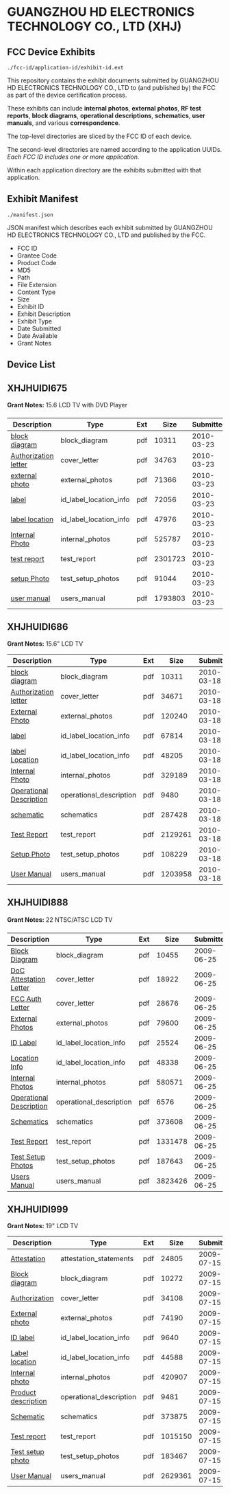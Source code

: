 # GUANGZHOU HD ELECTRONICS TECHNOLOGY CO., LTD (XHJ)
## FCC Device Exhibits

```
./fcc-id/application-id/exhibit-id.ext
```

This repository contains the exhibit documents submitted by GUANGZHOU HD ELECTRONICS TECHNOLOGY CO., LTD to (and published by) the FCC as part of the device certification process.

These exhibits can include **internal photos**, **external photos**, **RF test reports**, **block diagrams**, **operational descriptions**, **schematics**, **user manuals**, and various **correspondence**.

The top-level directories are sliced by the FCC ID of each device.

The second-level directories are named according to the application UUIDs. *Each FCC ID includes one or more application.*

Within each application directory are the exhibits submitted with that application. 

## Exhibit Manifest

```
./manifest.json
```

JSON manifest which describes each exhibit submitted by GUANGZHOU HD ELECTRONICS TECHNOLOGY CO., LTD and published by the FCC.

- FCC ID
- Grantee Code
- Product Code
- MD5
- Path
- File Extension
- Content Type
- Size
- Exhibit ID
- Exhibit Description
- Exhibit Type
- Date Submitted
- Date Available
- Grant Notes

## Device List
## XHJHUIDI675
**Grant Notes:** 15.6 LCD TV with DVD Player

| Description | Type | Ext | Size | Submitted | Available |
| ----------- | ---- | --- | ---- | --------- | --------- |
| [block diagram](XHJHUIDI675/7dc5398c65bffd3f94c5489dc8c6e687/1253944.pdf) | block_diagram | pdf | 10311 | 2010-03-23 | 2010-03-23 |
| [Authorization letter](XHJHUIDI675/7dc5398c65bffd3f94c5489dc8c6e687/1255948.pdf) | cover_letter | pdf | 34763 | 2010-03-23 | 2010-03-23 |
| [external photo](XHJHUIDI675/7dc5398c65bffd3f94c5489dc8c6e687/1255950.pdf) | external_photos | pdf | 71366 | 2010-03-23 | 2010-03-23 |
| [label](XHJHUIDI675/7dc5398c65bffd3f94c5489dc8c6e687/1255951.pdf) | id_label_location_info | pdf | 72056 | 2010-03-23 | 2010-03-23 |
| [label location](XHJHUIDI675/7dc5398c65bffd3f94c5489dc8c6e687/1255952.pdf) | id_label_location_info | pdf | 47976 | 2010-03-23 | 2010-03-23 |
| [Internal Photo](XHJHUIDI675/7dc5398c65bffd3f94c5489dc8c6e687/1255953.pdf) | internal_photos | pdf | 525787 | 2010-03-23 | 2010-03-23 |
| [test report](XHJHUIDI675/7dc5398c65bffd3f94c5489dc8c6e687/1255954.pdf) | test_report | pdf | 2301723 | 2010-03-23 | 2010-03-23 |
| [setup Photo](XHJHUIDI675/7dc5398c65bffd3f94c5489dc8c6e687/1255955.pdf) | test_setup_photos | pdf | 91044 | 2010-03-23 | 2010-03-23 |
| [user manual](XHJHUIDI675/7dc5398c65bffd3f94c5489dc8c6e687/1255956.pdf) | users_manual | pdf | 1793803 | 2010-03-23 | 2010-03-23 |
## XHJHUIDI686
**Grant Notes:** 15.6" LCD TV

| Description | Type | Ext | Size | Submitted | Available |
| ----------- | ---- | --- | ---- | --------- | --------- |
| [block diagram](XHJHUIDI686/b54deeec887e0795486538e14ee6df2e/1253944.pdf) | block_diagram | pdf | 10311 | 2010-03-18 | 2010-03-18 |
| [Authorization letter](XHJHUIDI686/b54deeec887e0795486538e14ee6df2e/1253943.pdf) | cover_letter | pdf | 34671 | 2010-03-18 | 2010-03-18 |
| [External Photo](XHJHUIDI686/b54deeec887e0795486538e14ee6df2e/1253947.pdf) | external_photos | pdf | 120240 | 2010-03-18 | 2010-03-18 |
| [label](XHJHUIDI686/b54deeec887e0795486538e14ee6df2e/1253948.pdf) | id_label_location_info | pdf | 67814 | 2010-03-18 | 2010-03-18 |
| [label Location](XHJHUIDI686/b54deeec887e0795486538e14ee6df2e/1253949.pdf) | id_label_location_info | pdf | 48205 | 2010-03-18 | 2010-03-18 |
| [Internal Photo](XHJHUIDI686/b54deeec887e0795486538e14ee6df2e/1253950.pdf) | internal_photos | pdf | 329189 | 2010-03-18 | 2010-03-18 |
| [Operational Description](XHJHUIDI686/b54deeec887e0795486538e14ee6df2e/1253945.pdf) | operational_description | pdf | 9480 | 2010-03-18 | 2010-03-18 |
| [schematic](XHJHUIDI686/b54deeec887e0795486538e14ee6df2e/1253946.pdf) | schematics | pdf | 287428 | 2010-03-18 | 2010-03-18 |
| [Test Report](XHJHUIDI686/b54deeec887e0795486538e14ee6df2e/1253951.pdf) | test_report | pdf | 2129261 | 2010-03-18 | 2010-03-18 |
| [Setup Photo](XHJHUIDI686/b54deeec887e0795486538e14ee6df2e/1253952.pdf) | test_setup_photos | pdf | 108229 | 2010-03-18 | 2010-03-18 |
| [User Manual](XHJHUIDI686/b54deeec887e0795486538e14ee6df2e/1253953.pdf) | users_manual | pdf | 1203958 | 2010-03-18 | 2010-03-18 |
## XHJHUIDI888
**Grant Notes:** 22 NTSC/ATSC LCD TV

| Description | Type | Ext | Size | Submitted | Available |
| ----------- | ---- | --- | ---- | --------- | --------- |
| [Block Diagram](XHJHUIDI888/d51108656fef6643f8f21b3d0dc660bc/1129907.pdf) | block_diagram | pdf | 10455 | 2009-06-25 | 2009-06-25 |
| [DoC Attestation Letter](XHJHUIDI888/d51108656fef6643f8f21b3d0dc660bc/1129915.pdf) | cover_letter | pdf | 18922 | 2009-06-25 | 2009-06-25 |
| [FCC Auth Letter](XHJHUIDI888/d51108656fef6643f8f21b3d0dc660bc/1129916.pdf) | cover_letter | pdf | 28676 | 2009-06-25 | 2009-06-25 |
| [External Photos](XHJHUIDI888/d51108656fef6643f8f21b3d0dc660bc/1129908.pdf) | external_photos | pdf | 79600 | 2009-06-25 | 2009-06-25 |
| [ID Label](XHJHUIDI888/d51108656fef6643f8f21b3d0dc660bc/1129909.pdf) | id_label_location_info | pdf | 25524 | 2009-06-25 | 2009-06-25 |
| [Location Info](XHJHUIDI888/d51108656fef6643f8f21b3d0dc660bc/1129910.pdf) | id_label_location_info | pdf | 48338 | 2009-06-25 | 2009-06-25 |
| [Internal Photos](XHJHUIDI888/d51108656fef6643f8f21b3d0dc660bc/1129911.pdf) | internal_photos | pdf | 580571 | 2009-06-25 | 2009-06-25 |
| [Operational Description](XHJHUIDI888/d51108656fef6643f8f21b3d0dc660bc/1129918.pdf) | operational_description | pdf | 6576 | 2009-06-25 | 2009-06-25 |
| [Schematics](XHJHUIDI888/d51108656fef6643f8f21b3d0dc660bc/1129917.pdf) | schematics | pdf | 373608 | 2009-06-25 | 2009-06-25 |
| [Test Report](XHJHUIDI888/d51108656fef6643f8f21b3d0dc660bc/1129912.pdf) | test_report | pdf | 1331478 | 2009-06-25 | 2009-06-25 |
| [Test Setup Photos](XHJHUIDI888/d51108656fef6643f8f21b3d0dc660bc/1129913.pdf) | test_setup_photos | pdf | 187643 | 2009-06-25 | 2009-06-25 |
| [Users Manual](XHJHUIDI888/d51108656fef6643f8f21b3d0dc660bc/1129914.pdf) | users_manual | pdf | 3823426 | 2009-06-25 | 2009-06-25 |
## XHJHUIDI999
**Grant Notes:** 19" LCD TV

| Description | Type | Ext | Size | Submitted | Available |
| ----------- | ---- | --- | ---- | --------- | --------- |
| [Attestation](XHJHUIDI999/a2cdae398e7a280aecbf5781910eac24/1138934.pdf) | attestation_statements | pdf | 24805 | 2009-07-15 | 2009-07-15 |
| [Block diagram](XHJHUIDI999/a2cdae398e7a280aecbf5781910eac24/1138926.pdf) | block_diagram | pdf | 10272 | 2009-07-15 | 2009-07-15 |
| [Authorization](XHJHUIDI999/a2cdae398e7a280aecbf5781910eac24/1138935.pdf) | cover_letter | pdf | 34108 | 2009-07-15 | 2009-07-15 |
| [External photo](XHJHUIDI999/a2cdae398e7a280aecbf5781910eac24/1138927.pdf) | external_photos | pdf | 74190 | 2009-07-15 | 2009-07-15 |
| [ID label](XHJHUIDI999/a2cdae398e7a280aecbf5781910eac24/1138928.pdf) | id_label_location_info | pdf | 9640 | 2009-07-15 | 2009-07-15 |
| [Label location](XHJHUIDI999/a2cdae398e7a280aecbf5781910eac24/1138929.pdf) | id_label_location_info | pdf | 44588 | 2009-07-15 | 2009-07-15 |
| [Internal photo](XHJHUIDI999/a2cdae398e7a280aecbf5781910eac24/1138930.pdf) | internal_photos | pdf | 420907 | 2009-07-15 | 2009-07-15 |
| [Product description](XHJHUIDI999/a2cdae398e7a280aecbf5781910eac24/1138936.pdf) | operational_description | pdf | 9481 | 2009-07-15 | 2009-07-15 |
| [Schematic](XHJHUIDI999/a2cdae398e7a280aecbf5781910eac24/1138937.pdf) | schematics | pdf | 373875 | 2009-07-15 | 2009-07-15 |
| [Test report](XHJHUIDI999/a2cdae398e7a280aecbf5781910eac24/1138931.pdf) | test_report | pdf | 1015150 | 2009-07-15 | 2009-07-15 |
| [Test setup photo](XHJHUIDI999/a2cdae398e7a280aecbf5781910eac24/1138932.pdf) | test_setup_photos | pdf | 183467 | 2009-07-15 | 2009-07-15 |
| [User Manual](XHJHUIDI999/a2cdae398e7a280aecbf5781910eac24/1138933.pdf) | users_manual | pdf | 2629361 | 2009-07-15 | 2009-07-15 |
